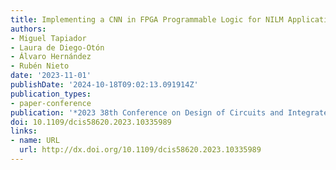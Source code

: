 ```yaml
---
title: Implementing a CNN in FPGA Programmable Logic for NILM Application
authors:
- Miguel Tapiador
- Laura de Diego-Otón
- Álvaro Hernández
- Rubén Nieto
date: '2023-11-01'
publishDate: '2024-10-18T09:02:13.091914Z'
publication_types:
- paper-conference
publication: '*2023 38th Conference on Design of Circuits and Integrated Systems (DCIS)*'
doi: 10.1109/dcis58620.2023.10335989
links:
- name: URL
  url: http://dx.doi.org/10.1109/dcis58620.2023.10335989
---
```


